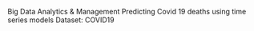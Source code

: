 Big Data Analytics & Management
Predicting Covid 19 deaths using time series models
Dataset: COVID19

